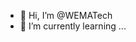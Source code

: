 - 👋 Hi, I’m @WEMATech
- 🌱 I’m currently learning ...


<!---
WEMATech/WEMATech is a ✨ special ✨ repository because its `README.md` (this file) appears on your GitHub profile.
You can click the Preview link to take a look at your changes.
--->
